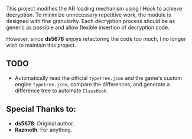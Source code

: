 
This project modifies the AR loading mechanism using IlHook to achieve decryption. To minimize unnecessary repetitive work, the module is designed with fine granularity. Each decryption process should be as generic as possible and allow flexible insertion of decryption code.  

However, since **ds5678** enjoys refactoring the code too much, I no longer wish to maintain this project.  

## TODO  
- Automatically read the official `typetree.json` and the game's custom engine `typetree.json`, compare the differences, and generate a difference tree to automate `ClassHook`.  

## Special Thanks to:  
- **ds5678**: Original author.  
- **Razmoth**: For anything.  
